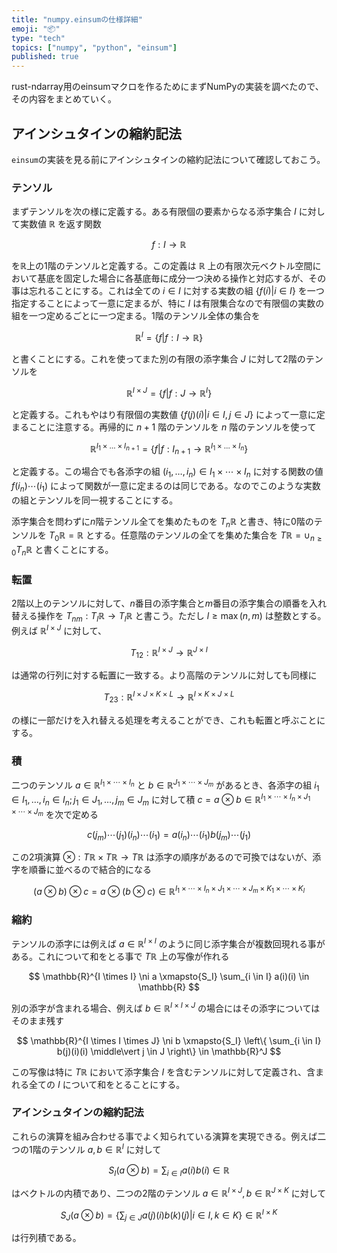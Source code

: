 ```yaml
---
title: "numpy.einsumの仕様詳細"
emoji: "📦"
type: "tech"
topics: ["numpy", "python", "einsum"]
published: true
---
```


rust-ndarray用のeinsumマクロを作るためにまずNumPyの実装を調べたので、その内容をまとめていく。

アインシュタインの縮約記法
------------------------
`einsum`の実装を見る前にアインシュタインの縮約記法について確認しておこう。

### テンソル
まずテンソルを次の様に定義する。ある有限個の要素からなる添字集合 $I$ に対して実数値 $\mathbb{R}$ を返す関数

$$
f: I \to \mathbb{R}
$$

を$\mathbb{R}$上の1階のテンソルと定義する。この定義は $\mathbb{R}$ 上の有限次元ベクトル空間において基底を固定した場合に各基底毎に成分一つ決める操作と対応するが、その事は忘れることにする。これは全ての $i \in I$ に対する実数の組 $\{f(i) \vert i \in I\}$ を一つ指定することによって一意に定まるが、特に $I$ は有限集合なので有限個の実数の組を一つ定めるごとに一つ定まる。1階のテンソル全体の集合を

$$
\mathbb{R}^I = \{ f \vert f: I \to \mathbb{R} \}
$$

と書くことにする。これを使ってまた別の有限の添字集合 $J$ に対して2階のテンソルを

$$
\mathbb{R}^{I \times J} = \{ f \vert f: J \to \mathbb{R}^I \}
$$

と定義する。これもやはり有限個の実数値 $\{ f(j)(i) \vert i \in I, j \in J\}$ によって一意に定まることに注意する。再帰的に $n+1$ 階のテンソルを $n$ 階のテンソルを使って

$$
\mathbb{R}^{I_1 \times \dots \times I_{n+1}} = \{ f \vert f: I_{n+1} \to \mathbb{R}^{I_1 \times \dots \times I_n} \}
$$

と定義する。この場合でも各添字の組 $(i_1, \ldots, i_n) \in I_1 \times \cdots \times I_n$ に対する関数の値 $f(i_n) \cdots (i_1)$ によって関数が一意に定まるのは同じである。なのでこのような実数の組とテンソルを同一視することにする。

添字集合を問わずに$n$階テンソル全てを集めたものを $T_n\mathbb{R}$ と書き、特に0階のテンソルを $T_0 \mathbb{R} = \mathbb{R}$ とする。任意階のテンソルの全てを集めた集合を $T\mathbb{R} = \cup_{n \geq 0} T_n\mathbb{R}$ と書くことにする。

### 転置
2階以上のテンソルに対して、$n$番目の添字集合と$m$番目の添字集合の順番を入れ替える操作を $T_{nm}: T_l\mathbb{R} \to T_l\mathbb{R}$ と書こう。ただし $l \geq \max(n, m)$ は整数とする。例えば $\mathbb{R}^{I \times J}$ に対して、

$$
T_{12}: \mathbb{R}^{I \times J} \to \mathbb{R}^{J \times I}
$$

は通常の行列に対する転置に一致する。より高階のテンソルに対しても同様に

$$
T_{23}: \mathbb{R}^{I \times J \times K \times L} \to \mathbb{R}^{I \times K \times J \times L}
$$

の様に一部だけを入れ替える処理を考えることができ、これも転置と呼ぶことにする。

### 積
二つのテンソル $a \in \mathbb{R}^{I_1 \times \cdots \times I_n}$ と $b \in \mathbb{R}^{J_1 \times \cdots \times J_m}$ があるとき、各添字の組 $i_1 \in I_1, \ldots, i_n \in I_n; j_1 \in J_1, \ldots, j_m \in J_m$ に対して積 $c = a \otimes b \in \mathbb{R}^{I_1 \times \cdots \times I_n \times J_1 \times \cdots \times J_m}$ を次で定める

$$
c(j_m)\cdots(j_1)(i_n)\cdots(i_1) = a(i_n)\cdots(i_1) b(j_m)\cdots(j_1)
$$

この2項演算 $\otimes: T\mathbb{R} \times T\mathbb{R} \to T\mathbb{R}$ は添字の順序があるので可換ではないが、添字を順番に並べるので結合的になる

$$
(a \otimes b) \otimes c = a \otimes (b \otimes c) \in \mathbb{R}^{I_1 \times \cdots \times I_n \times J_1 \times \cdots \times J_m \times K_1 \times \cdots \times K_l}
$$

### 縮約
テンソルの添字には例えば $a \in \mathbb{R}^{I \times I}$ のように同じ添字集合が複数回現れる事がある。これについて和をとる事で $T\mathbb{R}$ 上の写像が作れる

$$
\mathbb{R}^{I \times I} \ni a \xmapsto{S_I} \sum_{i \in I} a(i)(i) \in \mathbb{R}
$$

別の添字が含まれる場合、例えば $b \in \mathbb{R}^{I \times I \times J}$ の場合にはその添字についてはそのまま残す

$$
\mathbb{R}^{I \times I \times J} \ni b \xmapsto{S_I} \left\{ \sum_{i \in I} b(j)(i)(i) \middle\vert j \in J \right\} \in \mathbb{R}^J
$$

この写像は特に $T\mathbb{R}$ において添字集合 $I$ を含むテンソルに対して定義され、含まれる全ての $I$ について和をとることにする。

### アインシュタインの縮約記法
これらの演算を組み合わせる事でよく知られている演算を実現できる。例えば二つの1階のテンソル $a, b \in \mathbb{R}^I$ に対して

$$
S_I (a \otimes b) = \sum_{i \in I} a(i) b(i) \in \mathbb{R}
$$

はベクトルの内積であり、二つの2階のテンソル $a \in \mathbb{R}^{I \times J}, b \in \mathbb{R}^{J \times K}$ に対して

$$
S_J (a \otimes b) = \left\{ \sum_{j \in J} a(j)(i) b(k)(j) \middle\vert i \in I, k \in K \right\} \in \mathbb{R}^{I \times K}
$$

は行列積である。
